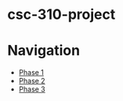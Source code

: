 # csc-310-project
# **Navigation**
 * [Phase 1](https://github.com/marco-colonna/csc-310-project/blob/main/phase1.md)  
 * [Phase 2](https://github.com/marco-colonna/csc-310-project/blob/main/phase2.md)  
 * [Phase 3](https://github.com/marco-colonna/csc-310-project/blob/main/phase3.md)
